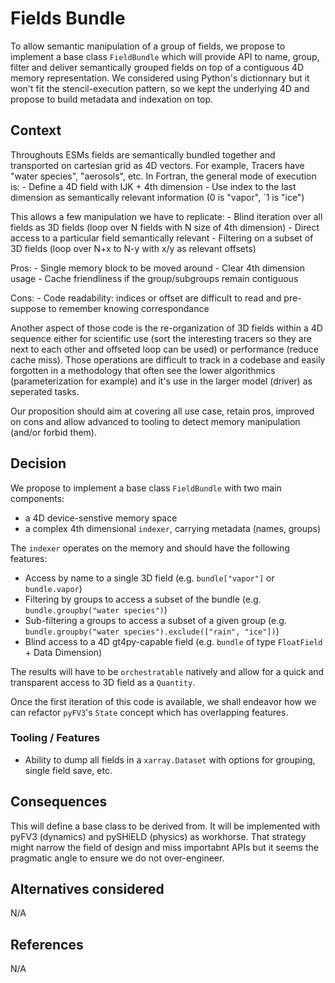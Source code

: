 # Fields Bundle

To allow semantic manipulation of a group of fields, we propose to implement a base class `FieldBundle` which will provide API to name, group, filter and deliver semantically grouped fields on top of a contiguous 4D memory representation. We considered using Python's dictionnary but it won't fit the stencil-execution pattern, so we kept the underlying 4D and propose to build metadata and indexation on top.

## Context

Throughouts ESMs fields are semantically bundled together and transported on cartesian grid as 4D vectors. For example, Tracers have "water species", "aerosols", etc. In Fortran, the general mode of execution is:
    - Define a 4D field with IJK + 4th dimension
    - Use index to the last dimension as semantically relevant information (0 is "vapor", `1 is "ice")

This allows a few manipulation we have to replicate:
    - Blind iteration over all fields as 3D fields (loop over N fields with N size of 4th dimension)
    - Direct access to a particular field semantically relevant
    - Filtering on a subset of 3D fields (loop over N+x to N-y with x/y as relevant offsets)

Pros:
    - Single memory block to be moved around
    - Clear 4th dimension usage
    - Cache friendliness if the group/subgroups remain contiguous

Cons:
    - Code readability: indices or offset are difficult to read and pre-suppose to remember knowing correspondance

Another aspect of those code is the re-organization of 3D fields within a 4D sequence either for scientific use (sort the interesting tracers so they are next to each other and offseted loop can be used) or performance (reduce cache miss). Those operations are difficult to track in a codebase and easily forgotten in a methodology that often see the lower algorithmics (parameterization for example) and it's use in the larger model (driver) as seperated tasks.

Our proposition should aim at covering all use case, retain pros, improved on cons and allow advanced to tooling to detect memory manipulation (and/or forbid them).

## Decision

We propose to implement a base class `FieldBundle` with two main components:

- a 4D device-senstive memory space
- a complex 4th dimensional `indexer`, carrying metadata (names, groups)

The `indexer` operates on the memory and should have the following features:
  
- Access by name to a single 3D field (e.g. `bundle["vapor"]` or `bundle.vapor`)
- Filtering by groups to access a subset of the bundle (e.g. `bundle.groupby("water species")`)
- Sub-filtering a groups to access a subset of a given group (e.g. `bundle.groupby("water species").exclude(["rain", "ice"])`)
- Blind access to a 4D gt4py-capable field (e.g. `bundle` of type `FloatField` + Data Dimension)

The results will have to be `orchestratable` natively and allow for a quick and transparent access to 3D field as a `Quantity`.

Once the first iteration of this code is available, we shall endeavor how we can refactor `pyFV3`'s `State` concept which has overlapping features.

### Tooling / Features

- Ability to dump all fields in a `xarray.Dataset` with options for grouping, single field save, etc.

## Consequences

This will define a base class to be derived from. It will be implemented with pyFV3 (dynamics) and pySHiELD (physics) as workhorse. That strategy might narrow the field of design and miss importabnt APIs but it seems the pragmatic angle to ensure we do not over-engineer.

## Alternatives considered

N/A

## References

N/A
